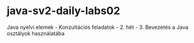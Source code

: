 # java-sv2-daily-labs02
Java nyelvi elemek - Konzultációs feladatok -
2. hét -
3. Bevezetés a Java osztályok használatába
